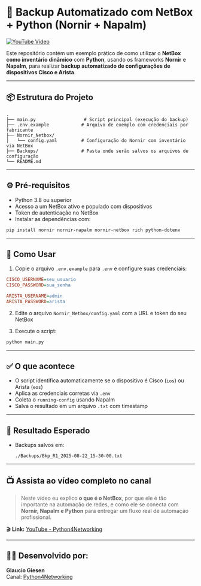 # 🚀 Backup Automatizado com NetBox + Python (Nornir + Napalm)

[![YouTube Video](https://img.shields.io/badge/🎥%20Assistir%20no%20YouTube-Python4Networking-red?style=for-the-badge&logo=youtube)](https://youtube.com/@python4networking)

Este repositório contém um exemplo prático de como utilizar o **NetBox como inventário dinâmico** com **Python**, usando os frameworks **Nornir** e **Napalm**, para realizar **backup automatizado de configurações de dispositivos Cisco e Arista**.

---

## 📦 Estrutura do Projeto

```
.
├── main.py                  # Script principal (execução do backup)
├── .env.example            # Arquivo de exemplo com credenciais por fabricante
├── Nornir_Netbox/
│   └── config.yaml         # Configuração do Nornir com inventário via NetBox
├── Backups/                # Pasta onde serão salvos os arquivos de configuração
└── README.md
```

---

## ⚙️ Pré-requisitos

- Python 3.8 ou superior
- Acesso a um NetBox ativo e populado com dispositivos
- Token de autenticação no NetBox
- Instalar as dependências com:

```bash
pip install nornir nornir-napalm nornir-netbox rich python-dotenv
```

---

## 🚀 Como Usar

1. Copie o arquivo `.env.example` para `.env` e configure suas credenciais:
```ini
CISCO_USERNAME=seu_usuario
CISCO_PASSWORD=sua_senha

ARISTA_USERNAME=admin
ARISTA_PASSWORD=arista
```

2. Edite o arquivo `Nornir_Netbox/config.yaml` com a URL e token do seu NetBox

3. Execute o script:
```bash
python main.py
```

---

## ✅ O que acontece

- O script identifica automaticamente se o dispositivo é Cisco (`ios`) ou Arista (`eos`)
- Aplica as credenciais corretas via `.env`
- Coleta o `running-config` usando Napalm
- Salva o resultado em um arquivo `.txt` com timestamp

---

## 🎯 Resultado Esperado

- Backups salvos em:
  ```
  ./Backups/Bkp_R1_2025-08-22_15-30-00.txt
  ```

---

## 📺 Assista ao vídeo completo no canal

> Neste vídeo eu explico **o que é o NetBox**, por que ele é tão importante na automação de redes, e como ele se conecta com **Nornir, Napalm e Python** para entregar um fluxo real de automação profissional.

🎬 **Link:** [YouTube - Python4Networking](https://youtube.com/@python4networking)

---

## 👨‍💻 Desenvolvido por:
**Glaucio Giesen**  
Canal: [Python4Networking](https://youtube.com/@python4networking)

